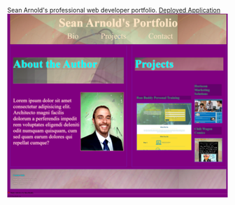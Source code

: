 Sean Arnold's professional web developer portfolio.
[Deployed Application](https://seanpatrickarnold.github.io/Portfolio/)
![Alt text](./assets/images/deployedApplication.png?raw=true "Screenshot of Portfolio Page")
